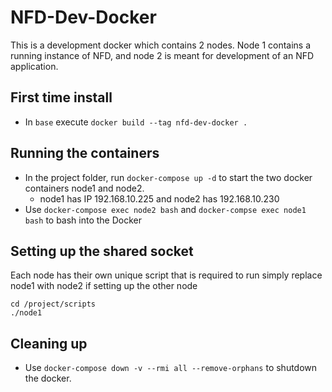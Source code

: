 # NFD-Dev-Docker
This is a development docker which contains 2 nodes. Node 1 contains a running instance of NFD, and node 2 is meant for development of an NFD application.

## First time install
- In `base` execute `docker build --tag nfd-dev-docker .`

## Running the containers
- In the project folder, run `docker-compose up -d` to start the two docker containers node1 and node2.
  - node1 has IP 192.168.10.225 and node2 has 192.168.10.230
- Use `docker-compose exec node2 bash` and `docker-compse exec node1 bash` to bash into the Docker
## Setting up the shared socket
Each node has their own unique script that is required to run simply replace node1 with node2 if setting up the other node
```
cd /project/scripts
./node1
```

## Cleaning up
- Use `docker-compose down -v --rmi all --remove-orphans` to shutdown the docker.

